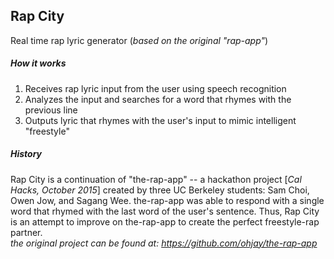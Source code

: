 ## Rap City
Real time rap lyric generator  (*based on the original "rap-app"*) 

##### How it works
1. Receives rap lyric input from the user using speech recognition
2. Analyzes the input and searches for a word that rhymes with the previous line
3. Outputs lyric that rhymes with the user's input to mimic intelligent "freestyle"

##### History
Rap City is a continuation of "the-rap-app" -- a hackathon project [*Cal Hacks, October 2015*] created by three UC Berkeley students: Sam Choi, Owen Jow, and Sagang Wee. the-rap-app was able to respond with a single word that rhymed with the last word of the user's sentence. Thus, Rap City is an attempt to improve on the-rap-app to create the perfect freestyle-rap partner.  
*the original project can be found at: https://github.com/ohjay/the-rap-app*